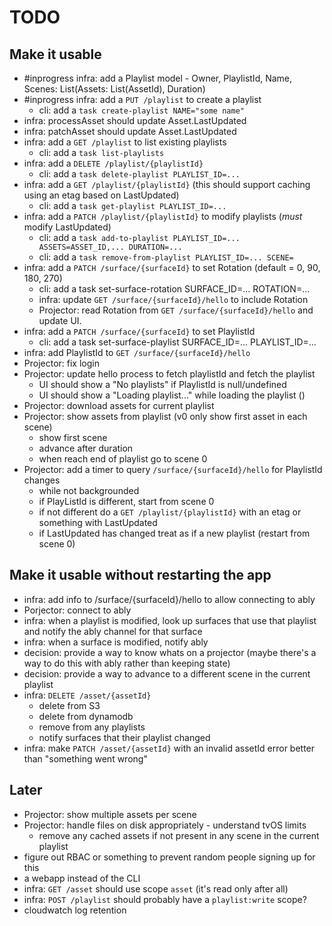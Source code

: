 # TODO

## Make it usable

- #inprogress infra: add a Playlist model - Owner, PlaylistId, Name, Scenes: List(Assets: List(AssetId), Duration)
- #inprogress infra: add a `PUT /playlist` to create a playlist
  - cli: add a `task create-playlist NAME="some name"`
- infra: processAsset should update Asset.LastUpdated
- infra: patchAsset should update Asset.LastUpdated
- infra: add a `GET /playlist` to list existing playlists
  - cli: add a `task list-playlists`
- infra: add a `DELETE /playlist/{playlistId}`
  - cli: add a `task delete-playlist PLAYLIST_ID=...`
- infra: add a `GET /playlist/{playlistId}` (this should support caching using an etag based on LastUpdated)
  - cli: add a `task get-playlist PLAYLIST_ID=...`
- infra: add a `PATCH /playlist/{playlistId}` to modify playlists (_must_ modify LastUpdated)
  - cli: add a `task add-to-playlist PLAYLIST_ID=... ASSETS=ASSET_ID,... DURATION=...`
  - cli: add a `task remove-from-playlist PLAYLIST_ID=... SCENE=`
- infra: add a `PATCH /surface/{surfaceId}` to set Rotation (default = 0, 90, 180, 270)
  - cli: add a task set-surface-rotation SURFACE_ID=... ROTATION=...
  - infra: update `GET /surface/{surfaceId}/hello` to include Rotation
  - Projector: read Rotation from `GET /surface/{surfaceId}/hello` and update UI.
- infra: add a `PATCH /surface/{surfaceId}` to set PlaylistId
  - cli: add a task set-surface-playlist SURFACE_ID=... PLAYLIST_ID=...
- infra: add PlaylistId to `GET /surface/{surfaceId}/hello`
- Projector: fix login
- Projector: update hello process to fetch playlistId and fetch the playlist
  - UI should show a "No playlists" if PlaylistId is null/undefined
  - UI should show a "Loading playlist..." while loading the playlist ()
- Projector: download assets for current playlist
- Projector: show assets from playlist (v0 only show first asset in each scene)
  - show first scene
  - advance after duration
  - when reach end of playlist go to scene 0
- Projector: add a timer to query `/surface/{surfaceId}/hello` for PlaylistId changes
  - while not backgrounded
  - if PlayListId is different, start from scene 0
  - if not different do a `GET /playlist/{playlistId}` with an etag or something with LastUpdated
  - if LastUpdated has changed treat as if a new playlist (restart from scene 0)

## Make it usable without restarting the app

- infra: add info to /surface/{surfaceId}/hello to allow connecting to ably
- Porjector: connect to ably
- infra: when a playlist is modified, look up surfaces that use that playlist and notify the ably channel for that surface
- infra: when a surface is modified, notify ably
- decision: provide a way to know whats on a projector (maybe there's a way to do this with ably rather than keeping state)
- decision: provide a way to advance to a different scene in the current playlist
- infra: `DELETE /asset/{assetId}`
  - delete from S3
  - delete from dynamodb
  - remove from any playlists
  - notify surfaces that their playlist changed
- infra: make `PATCH /asset/{assetId}` with an invalid assetId error better than "something went wrong"

## Later

- Projector: show multiple assets per scene
- Projector: handle files on disk appropriately - understand tvOS limits
  - remove any cached assets if not present in any scene in the current playlist
- figure out RBAC or something to prevent random people signing up for this
- a webapp instead of the CLI
- infra: `GET /asset` should use scope `asset` (it's read only after all)
- infra: `POST /playlist` should probably have a `playlist:write` scope?
- cloudwatch log retention
